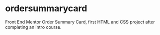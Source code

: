 # ordersummarycard
Front End Mentor Order Summary Card, first HTML and CSS project after completing an intro course.
